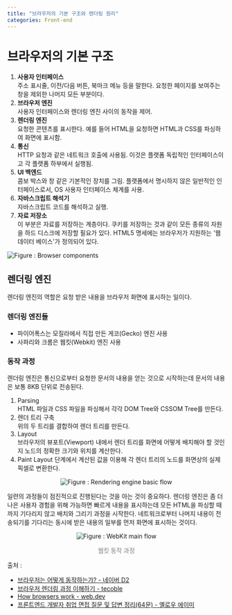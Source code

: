 ```yaml
---
title: "브라우저의 기본 구조와 렌더링 원리"
categories: Front-end
---
```


# 브라우저의 기본 구조

1. **사용자 인터페이스**  
   주소 표시줄, 이전/다음 버튼, 북마크 메뉴 등을 말한다. 요청한 페이지를 보여주는 창을 제외한 나머지 모든 부분이다.
2. **브라우저 엔진**  
   사용자 인터페이스와 렌더링 엔진 사이의 동작을 제어.
3. **렌더링 엔진**  
   요청한 콘텐츠를 표시한다. 예를 들어 HTML을 요청하면 HTML과 CSS를 파싱하여 화면에 표시함.
4. **통신**  
   HTTP 요청과 같은 네트워크 호출에 사용됨. 이것은 플랫폼 독립적인 인터페이스이고 각 플랫폼 하부에서 실행됨.
5. **UI 백엔드**  
   콤보 박스와 창 같은 기본적인 장치를 그림. 플랫폼에서 명시하지 않은 일반적인 인터페이스로서, OS 사용자 인터페이스 체계를 사용.
6. **자바스크립트 해석기**  
   자바스크립트 코드를 해석하고 실행.
7. **자료 저장소**  
   이 부분은 자료를 저장하는 계층이다. 쿠키를 저장하는 것과 같이 모든 종류의 자원을 하드 디스크에 저장할 필요가 있다. HTML5 명세에는 브라우저가 지원하는 '웹 데이터 베이스'가 정의되어 있다.

![Figure : Browser components](https://d2.naver.com/content/images/2015/06/helloworld-59361-1.png)

## 렌더링 엔진

렌더링 엔진의 역할은 요청 받은 내용을 브라우저 화면에 표시하는 일이다.

### 렌더링 엔진들

- 파이어폭스는 모질라에서 직접 만든 게코(Gecko) 엔진 사용
- 사파리와 크롬은 웹킷(Webkit) 엔진 사용

### 동작 과정

렌더링 엔진은 통신으로부터 요청한 문서의 내용을 얻는 것으로 시작하는데 문서의 내용은 보통 8KB 단위로 전송된다.

1. Parsing  
   HTML 파일과 CSS 파일을 파싱해서 각각 DOM Tree와 CSSOM Tree를 만든다.
2. 렌더 트리 구축  
   위의 두 트리를 결합하여 렌더 트리를 만든다.
3. Layout  
   브라우저의 뷰포트(Viewport) 내에서 렌더 트리를 화면에 어떻게 배치해야 할 것인지 노드의 정확한 크기와 위치를 계산한다.
4. Paint
   Layout 단계에서 계산된 값을 이용해 각 렌더 트리의 노드를 화면상의 실제 픽셀로 변환한다.

<p style="text-align:center;">
    <img src="https://d2.naver.com/content/images/2015/06/helloworld-59361-2.png" alt="Figure : Rendering engine basic flow"/>
</p>

일련의 과정들이 점진적으로 진행된다는 것을 아는 것이 중요하다. 렌더링 엔진은 좀 더 나은 사용자 경험을 위해 가능하면 빠르게 내용을 표시하는데 모든 HTML을 파싱할 때까지 기다리지 않고 배치와 그리기 과정을 시작한다. 네트워크로부터 나머지 내용이 전송되기를 기다리는 동시에 받은 내용의 일부를 먼저 화면에 표시하는 것이다.

<p style="text-align:center;">
    <img src="https://d2.naver.com/content/images/2015/06/helloworld-59361-3.png" alt="Figure : WebKit main flow"/>
    <p style="color:gray; text-align:center;">웹킷 동작 과정</p>
</p>

출처 :

- [브라우저는 어떻게 동작하는가? - 네이버 D2](https://d2.naver.com/helloworld/59361)
- [브라우저 렌더링 과정 이해하기 - tecoble](https://tecoble.techcourse.co.kr/post/2021-10-24-browser-rendering/)
- [How browsers work - web.dev](https://web.dev/howbrowserswork/)
- [프론트엔드 개발자 취업 면접 질문 및 답변 정리(64문) - 옐로우 에이미](https://amyhyemi.tistory.com/224)
